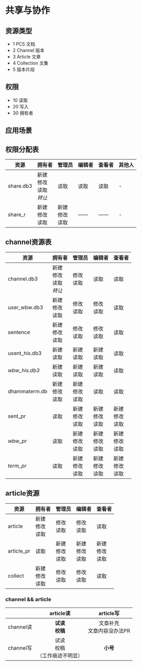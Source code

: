 # 共享与协作

## 资源类型

- 1 PCS 文档
- 2 Channel 版本
- 3 Article 文章
- 4 Collection 文集
- 5 版本片段

## 权限

- 10 读取
- 20 写入
- 30 拥有者

## 应用场景

## 权限分配表
| 资源      | 拥有者                         | 管理员               | 编辑者 | 查看者 | 其他人 |
| --------- | ------------------------------ | -------------------- | ------ | ------ | ------ |
| share.db3 | 新建<br>修改<br>读取<br>*转让* | 读取                 | 读取   | 读取   | -      |
| share_r   | 新建<br>修改<br>读取           | 新建<br>修改<br>读取 | ——     | ——     | -      |


## channel资源表
| 资源          | 拥有者                         | 管理员               | 编辑者               | 查看者               |
| ------------- | ------------------------------ | -------------------- | -------------------- | -------------------- |
| channel.db3   | 新建<br>修改<br>读取<br>*转让* | 修改<br>读取         | 读取                 | 读取                 |
| user_wbw.db3  | 新建<br>修改<br>读取           | 修改<br>读取         | 修改<br>读取         | 读取                 |
| sentence      | 新建<br>修改<br>读取           | 修改<br>读取         | 修改<br>读取         | 读取                 |
| usent_his.db3 | 新建<br>读取                   | 新建<br>读取         | 新建<br>读取         | 读取                 |
| *wbw_his.db3* | 新建<br>读取                   | 新建<br>读取         | 新建<br>读取         | 读取                 |
| dhammaterm.db | 新建<br>修改<br>读取           | 新建<br>修改<br>读取 | 读取                 | 读取                 |
| sent_pr       | 读取                           | 新建<br>修改<br>读取 | 新建<br>修改<br>读取 | 新建<br>修改<br>读取 |
| *wbw_pr*      | 读取                           | 新建<br>修改<br>读取 | 新建<br>修改<br>读取 | 新建<br>修改<br>读取 |
| *term_pr*     | 读取                           | 新建<br>修改<br>读取 | 新建<br>修改<br>读取 | 新建<br>修改<br>读取 |

## article资源
| 资源       | 拥有者               | 管理员               | 编辑者               | 查看者               |
| ---------- | -------------------- | -------------------- | -------------------- | -------------------- |
| article    | 新建<br>修改<br>读取 | 修改<br>读取         | 修改<br>读取         | 读取                 |
| article_pr | 读取                 | 新建<br>修改<br>读取 | 新建<br>修改<br>读取 | 新建<br>修改<br>读取 |
| collect    | 新建<br>修改<br>读取 | 修改<br>读取         | 修改<br>读取         | 读取                 |

### channel && article

|           |             article读              |          article写           |
| --------- | :--------------------------------: | :--------------------------: |
| channel读 |          **试读<br>校稿**          | 文章补充<br>文章内容没办法PR |
| channel写 | 试读<br>校稿<br>（工作痕迹不明显） |           **小号**           |